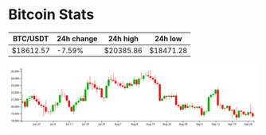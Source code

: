 # Bitcoin Stats

BTC/USDT|24h change|24h high|24h low|
|---|---|---|---|
|$18612.57|-7.59%|$20385.86|$18471.28|

<img src="./chart.svg">
